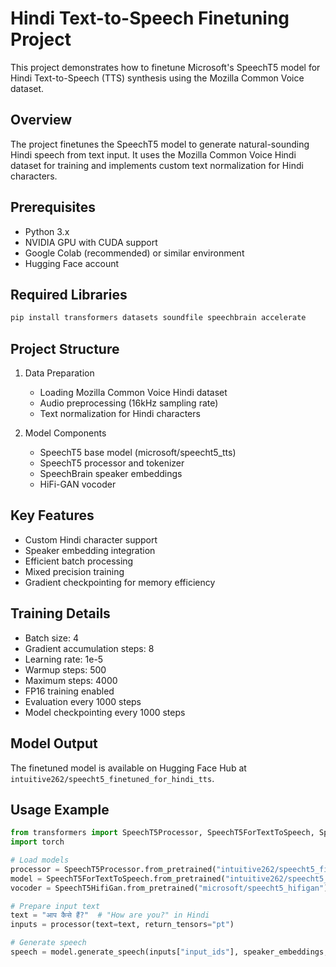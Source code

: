 # Hindi Text-to-Speech Finetuning Project

This project demonstrates how to finetune Microsoft's SpeechT5 model for Hindi Text-to-Speech (TTS) synthesis using the Mozilla Common Voice dataset.

## Overview

The project finetunes the SpeechT5 model to generate natural-sounding Hindi speech from text input. It uses the Mozilla Common Voice Hindi dataset for training and implements custom text normalization for Hindi characters.

## Prerequisites

- Python 3.x
- NVIDIA GPU with CUDA support
- Google Colab (recommended) or similar environment
- Hugging Face account

## Required Libraries

```bash
pip install transformers datasets soundfile speechbrain accelerate
```

## Project Structure

1. Data Preparation
   - Loading Mozilla Common Voice Hindi dataset
   - Audio preprocessing (16kHz sampling rate)
   - Text normalization for Hindi characters

2. Model Components
   - SpeechT5 base model (microsoft/speecht5_tts)
   - SpeechT5 processor and tokenizer
   - SpeechBrain speaker embeddings
   - HiFi-GAN vocoder


## Key Features

- Custom Hindi character support
- Speaker embedding integration
- Efficient batch processing
- Mixed precision training
- Gradient checkpointing for memory efficiency

## Training Details

- Batch size: 4
- Gradient accumulation steps: 8
- Learning rate: 1e-5
- Warmup steps: 500
- Maximum steps: 4000
- FP16 training enabled
- Evaluation every 1000 steps
- Model checkpointing every 1000 steps

## Model Output

The finetuned model is available on Hugging Face Hub at `intuitive262/speecht5_finetuned_for_hindi_tts`.

## Usage Example

```python
from transformers import SpeechT5Processor, SpeechT5ForTextToSpeech, SpeechT5HifiGan
import torch

# Load models
processor = SpeechT5Processor.from_pretrained("intuitive262/speecht5_finetuned_for_hindi_tts")
model = SpeechT5ForTextToSpeech.from_pretrained("intuitive262/speecht5_finetuned_for_hindi_tts")
vocoder = SpeechT5HifiGan.from_pretrained("microsoft/speecht5_hifigan")

# Prepare input text
text = "आप कैसे हैं?"  # "How are you?" in Hindi
inputs = processor(text=text, return_tensors="pt")

# Generate speech
speech = model.generate_speech(inputs["input_ids"], speaker_embeddings, vocoder=vocoder)
```
